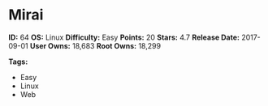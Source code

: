 # Mirai

**ID:** 64
**OS:** Linux
**Difficulty:** Easy
**Points:** 20
**Stars:** 4.7
**Release Date:** 2017-09-01
**User Owns:** 18,683
**Root Owns:** 18,299

**Tags:**
- Easy
- Linux
- Web

